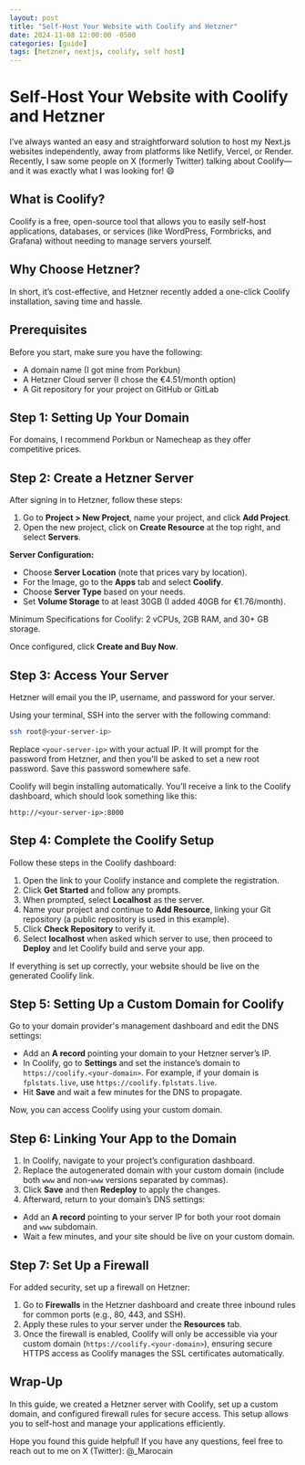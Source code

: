 ```yaml
---
layout: post
title: "Self-Host Your Website with Coolify and Hetzner"
date: 2024-11-08 12:00:00 -0500
categories: [guide]
tags: [hetzner, nextjs, coolify, self host]
---
```

# Self-Host Your Website with Coolify and Hetzner

I’ve always wanted an easy and straightforward solution to host my Next.js websites independently, away from platforms like Netlify, Vercel, or Render. Recently, I saw some people on X (formerly Twitter) talking about Coolify—and it was exactly what I was looking for! 😄

## What is Coolify?

Coolify is a free, open-source tool that allows you to easily self-host applications, databases, or services (like WordPress, Formbricks, and Grafana) without needing to manage servers yourself.

## Why Choose Hetzner?

In short, it’s cost-effective, and Hetzner recently added a one-click Coolify installation, saving time and hassle.

## Prerequisites

Before you start, make sure you have the following:

- A domain name (I got mine from Porkbun)
- A Hetzner Cloud server (I chose the €4.51/month option)
- A Git repository for your project on GitHub or GitLab

## Step 1: Setting Up Your Domain

For domains, I recommend Porkbun or Namecheap as they offer competitive prices.

## Step 2: Create a Hetzner Server

After signing in to Hetzner, follow these steps:

1. Go to **Project > New Project**, name your project, and click **Add Project**.
2. Open the new project, click on **Create Resource** at the top right, and select **Servers**.

**Server Configuration:**

- Choose **Server Location** (note that prices vary by location).
- For the Image, go to the **Apps** tab and select **Coolify**.
- Choose **Server Type** based on your needs.
- Set **Volume Storage** to at least 30GB (I added 40GB for €1.76/month).

Minimum Specifications for Coolify: 2 vCPUs, 2GB RAM, and 30+ GB storage.

Once configured, click **Create and Buy Now**.

## Step 3: Access Your Server

Hetzner will email you the IP, username, and password for your server.

Using your terminal, SSH into the server with the following command:

```bash
ssh root@<your-server-ip>
```

Replace `<your-server-ip>` with your actual IP. It will prompt for the password from Hetzner, and then you'll be asked to set a new root password. Save this password somewhere safe.

Coolify will begin installing automatically. You’ll receive a link to the Coolify dashboard, which should look something like this:

```arduino
http://<your-server-ip>:8000
```

## Step 4: Complete the Coolify Setup

Follow these steps in the Coolify dashboard:

1. Open the link to your Coolify instance and complete the registration.
2. Click **Get Started** and follow any prompts.
3. When prompted, select **Localhost** as the server.
4. Name your project and continue to **Add Resource**, linking your Git repository (a public repository is used in this example).
5. Click **Check Repository** to verify it.
6. Select **localhost** when asked which server to use, then proceed to **Deploy** and let Coolify build and serve your app.

If everything is set up correctly, your website should be live on the generated Coolify link.

## Step 5: Setting Up a Custom Domain for Coolify

Go to your domain provider's management dashboard and edit the DNS settings:

- Add an **A record** pointing your domain to your Hetzner server’s IP.
- In Coolify, go to **Settings** and set the instance’s domain to `https://coolify.<your-domain>`. For example, if your domain is `fplstats.live`, use `https://coolify.fplstats.live`.
- Hit **Save** and wait a few minutes for the DNS to propagate.

Now, you can access Coolify using your custom domain.

## Step 6: Linking Your App to the Domain

1. In Coolify, navigate to your project’s configuration dashboard.
2. Replace the autogenerated domain with your custom domain (include both `www` and non-`www` versions separated by commas).
3. Click **Save** and then **Redeploy** to apply the changes.
4. Afterward, return to your domain’s DNS settings:

- Add an **A record** pointing to your server IP for both your root domain and `www` subdomain.
- Wait a few minutes, and your site should be live on your custom domain.

## Step 7: Set Up a Firewall

For added security, set up a firewall on Hetzner:

1. Go to **Firewalls** in the Hetzner dashboard and create three inbound rules for common ports (e.g., 80, 443, and SSH).
2. Apply these rules to your server under the **Resources** tab.
3. Once the firewall is enabled, Coolify will only be accessible via your custom domain (`https://coolify.<your-domain>`), ensuring secure HTTPS access as Coolify manages the SSL certificates automatically.

## Wrap-Up

In this guide, we created a Hetzner server with Coolify, set up a custom domain, and configured firewall rules for secure access. This setup allows you to self-host and manage your applications efficiently.

Hope you found this guide helpful! If you have any questions, feel free to reach out to me on X (Twitter): @_Marocain
